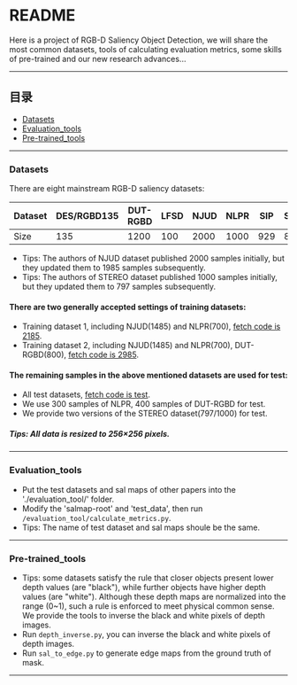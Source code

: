 README
===========================

Here is a project of RGB-D Saliency Object Detection, we will share the most common datasets, tools of calculating evaluation metrics, some skills of pre-trained and our new research advances...
****

## 目录
* [Datasets](#Datasets)
* [Evaluation_tools](#Evaluation_tools)
* [Pre-trained_tools](#Pre-trained_tools)
****

### Datasets
There are eight mainstream RGB-D saliency datasets:

|Dataset|DES/RGBD135|DUT-RGBD|LFSD|NJUD|NLPR|SIP|SSD|STEREO|
|---|---|---|---|---|---|---|---|---|
|Size|135|1200|100|2000|1000|929|80|1000/797|

- Tips: The authors of NJUD dataset published 2000 samples initially, but they updated them to 1985 samples subsequently.
- Tips: The authors of STEREO dataset published 1000 samples initially, but they updated them to 797 samples subsequently.

#### There are two generally accepted settings of training datasets:
- Training dataset 1, including NJUD(1485) and NLPR(700), [fetch code is 2185](https://pan.baidu.com/s/17ro6p_0M78El6xpS8Z0wnA).
- Training dataset 2, including NJUD(1485) and NLPR(700), DUT-RGBD(800), [fetch code is 2985](https://pan.baidu.com/s/1A3U3KsaO4RzCeQArEiy1kA).

#### The remaining samples in the above mentioned datasets are used for test:
- All test datasets, [fetch code is test](https://pan.baidu.com/s/1Lgd206z8rXrO0biQNVk9LA).
- We use 300 samples of NLPR, 400 samples of DUT-RGBD for test.
- We provide two versions of the STEREO dataset(797/1000) for test.

##### Tips: All data is resized to 256×256 pixels.
****

### Evaluation_tools
- Put the test datasets and sal maps of other papers into the './evaluation_tool/' folder.
- Modify the 'salmap-root' and 'test_data', then run `/evaluation_tool/calculate_metrics.py`.
- Tips: The name of test dataset and sal maps shoule be the same.
****

### Pre-trained_tools
- Tips: some datasets satisfy the rule that closer objects present lower depth values (are "black"), while further objects have higher depth values (are "white").   Although these depth maps are normalized into the range (0~1), such a rule is enforced to meet physical common sense. We provide the tools to inverse the black and white pixels of depth images.
- Run `depth_inverse.py`, you can inverse the black and white pixels of depth images.
- Run `sal_to_edge.py` to generate edge maps from the ground truth of mask.
****
